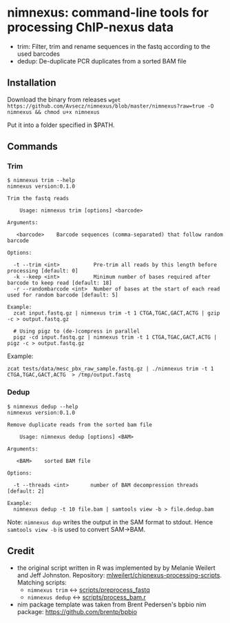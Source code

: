# nimnexus: command-line tools for processing ChIP-nexus data

+ trim: Filter, trim and rename sequences in the fastq according to the used barcodes
+ dedup: De-duplicate PCR duplicates from a sorted BAM file

## Installation

Download the binary from releases
`wget https://github.com/Avsecz/nimnexus/blob/master/nimnexus?raw=true -O nimnexus && chmod u+x nimnexus`

Put it into a folder specified in $PATH.

## Commands
### Trim

```shell
$ nimnexus trim --help
nimnexus version:0.1.0

Trim the fastq reads

    Usage: nimnexus trim [options] <barcode>

Arguments:

   <barcode>    Barcode sequences (comma-separated) that follow random barcode

Options:

  -t --trim <int>           Pre-trim all reads by this length before processing [default: 0]
  -k --keep <int>           Minimum number of bases required after barcode to keep read [default: 18]
  -r --randombarcode <int>  Number of bases at the start of each read used for random barcode [default: 5]

Example:
  zcat input.fastq.gz | nimnexus trim -t 1 CTGA,TGAC,GACT,ACTG | gzip -c > output.fastq.gz

  # Using pigz to (de-)compress in parallel
  pigz -cd input.fastq.gz | nimnexus trim -t 1 CTGA,TGAC,GACT,ACTG | pigz -c > output.fastq.gz
```


Example:
```
zcat tests/data/mesc_pbx_raw_sample.fastq.gz | ./nimnexus trim -t 1 CTGA,TGAC,GACT,ACTG  > /tmp/output.fastq
```

### Dedup

```shell
$ nimnexus dedup --help
nimnexus version:0.1.0

Remove duplicate reads from the sorted bam file

    Usage: nimnexus dedup [options] <BAM>

Arguments:

   <BAM>    sorted BAM file

Options:

  -t --threads <int>       number of BAM decompression threads [default: 2]

Example:
  nimnexus dedup -t 10 file.bam | samtools view -b > file.dedup.bam
```

Note: `nimnexus dup` writes the output in the SAM format to stdout. Hence `samtools view -b` is used to convert SAM->BAM.


## Credit

- the original script written in R was implemented by by Melanie Weilert and Jeff Johnston. Repository: [mlweilert/chipnexus-processing-scripts](https://github.com/mlweilert/chipnexus-processing-scripts/). Matching scripts:
  - `nimnexus trim` <-> [scripts/preprocess_fastq](https://github.com/mlweilert/chipnexus-processing-scripts/blob/master/scripts/preprocess_fastq.r)
  - `nimnexus dedup` <-> [scripts/process_bam.r](https://github.com/mlweilert/chipnexus-processing-scripts/blob/master/scripts/process_bam.r)
- nim package template was taken from Brent Pedersen's bpbio nim package: https://github.com/brentp/bpbio
